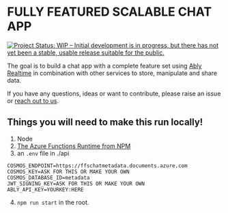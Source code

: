 # FULLY FEATURED SCALABLE CHAT APP

[![Project Status: WIP – Initial development is in progress, but there has not yet been a stable, usable release suitable for the public.](https://www.repostatus.org/badges/latest/wip.svg)](https://github.com/ably-labs/fully-featured-scalable-chat-app)

The goal is to build a chat app with a complete feature set using [Ably Realtime](https://ably.com/) in combination with other services to store, manipulate and share data.

If you have any questions, ideas or want to contribute, please raise an issue or [reach out to us](devrel@ably.com).

## Things you will need to make this run locally!

1. Node
2. [The Azure Functions Runtime from NPM](https://www.npmjs.com/package/azure-functions-core-tools)
3. an `.env` file in ./api

```[text]
COSMOS_ENDPOINT=https://ffschatmetadata.documents.azure.com
COSMOS_KEY=ASK FOR THIS OR MAKE YOUR OWN
COSMOS_DATABASE_ID=metadata
JWT_SIGNING_KEY=ASK FOR THIS OR MAKE YOUR OWN
ABLY_API_KEY=YOURKEY:HERE
```

4. `npm run start` in the root.